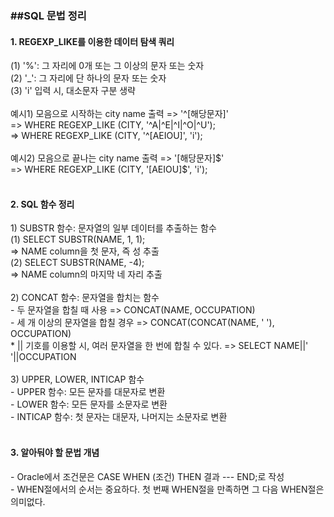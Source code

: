 <h3>##SQL 문법 정리</h3>
<h4>1. REGEXP_LIKE를 이용한 데이터 탐색 쿼리</h4>
(1) '%': 그 자리에 0개 또는 그 이상의 문자 또는 숫자<br>
(2) '_': 그 자리에 단 하나의 문자 또는 숫자<br>  
(3) 'i' 입력 시, 대소문자 구분 생략<br>
<br>  
예시1) 모음으로 시작하는 city name 출력 => '^[해당문자]'<br>
	=> WHERE REGEXP_LIKE (CITY, '^A|^E|^I|^O|^U');<br>
	=> WHERE REGEXP_LIKE (CITY, '^[AEIOU]', 'i');<br><br>   
예시2) 모음으로 끝나는 city name 출력 => '[해당문자]$'<br>
	=> WHERE REGEXP_LIKE (CITY, '[AEIOU]$', 'i');<br>
<br>
<h4>2. SQL 함수 정리</h4>
1) SUBSTR 함수: 문자열의 일부 데이터를 추출하는 함수<br/>  
	(1) SELECT SUBSTR(NAME, 1, 1);<br>
		=> NAME column을 첫 문자, 즉 성 추출<br>  
	(2) SELECT SUBSTR(NAME, -4);<br>
		=> NAME column의 마지막 네 자리 추출<br>
<br>
2) CONCAT 함수: 문자열을 합치는 함수<br/>
	- 두 문자열을 합칠 때 사용 => CONCAT(NAME, OCCUPATION)<br>
	- 세 개 이상의 문자열을 합칠 경우 => CONCAT(CONCAT(NAME, ' '), OCCUPATION)<br>
	* || 기호를 이용할 시, 여러 문자열을 한 번에 합칠 수 있다.
		=> SELECT NAME||' '||OCCUPATION<br>
<br>
3) UPPER, LOWER, INTICAP 함수<br/>
	- UPPER 함수: 모든 문자를 대문자로 변환<br>
	- LOWER 함수: 모든 문자를 소문자로 변환<br>
	- INTICAP 함수: 첫 문자는 대문자, 나머지는 소문자로 변환<br>
<br>
<h4>3. 알아둬야 할 문법 개념</h4>  
- Oracle에서 조건문은 CASE WHEN (조건) THEN 결과 --- END;로 작성<br>
- WHEN절에서의 순서는 중요하다. 첫 번째 WHEN절을 만족하면 그 다음 WHEN절은 의미없다.<br>